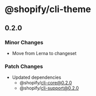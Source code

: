 # @shopify/cli-theme

## 0.2.0
### Minor Changes

- Move from Lerna to changeset

### Patch Changes

- Updated dependencies
  - @shopify/cli-core@0.2.0
  - @shopify/cli-support@0.2.0

